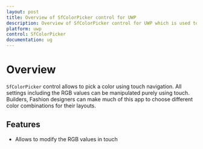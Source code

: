 ```yaml
---
layout: post
title: Overview of SfColorPicker control for UWP
description: Overview of SfColorPicker control for UWP which is used to pick a color using touch navigation and allows to modify RGB values 
platform: uwp
control: SfColorPicker
documentation: ug
---
```


# Overview

`SfColorPicker` control allows to pick a color using touch navigation. All settings including the RGB values can be manipulated purely using touch. Builders, Fashion designers can make much of this app to choose different color combinations for their layouts.

## Features

* Allows to modify the RGB values in touch

